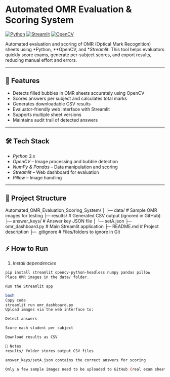 # Automated OMR Evaluation & Scoring System

[![Python](https://img.shields.io/badge/Python-3.10-blue)](https://www.python.org/)
[![Streamlit](https://img.shields.io/badge/Streamlit-1.25-orange)](https://streamlit.io/)
[![OpenCV](https://img.shields.io/badge/OpenCV-4.8-brightgreen)](https://opencv.org/)

Automated evaluation and scoring of OMR (Optical Mark Recognition) sheets using *Python, **OpenCV, and **Streamlit*. This tool helps evaluators quickly score exams, generate per-subject scores, and export results, reducing manual effort and errors.

---

## 🔹 Features

- Detects filled bubbles in OMR sheets accurately using OpenCV
- Scores answers per subject and calculates total marks
- Generates downloadable CSV results
- Evaluator-friendly web interface with Streamlit
- Supports multiple sheet versions
- Maintains audit trail of detected answers

---

## 🛠 Tech Stack

- *Python 3.x*  
- *OpenCV* – Image processing and bubble detection  
- *NumPy & Pandas* – Data manipulation and scoring  
- *Streamlit* – Web dashboard for evaluation  
- *Pillow* – Image handling  

---

## 📂 Project Structure

Automated_OMR_Evaluation_Scoring_System/
│
├─ data/ # Sample OMR images for testing
├─ results/ # Generated CSV output (ignored in GitHub)
├─ answer_keys/ # Answer key JSON file
│ └─ setA.json
├─ omr_dashboard.py # Main Streamlit application
├─ README.md # Project description
├─ .gitignore # Files/folders to ignore in Git
## ⚡ How to Run

1. *Install dependencies*

```bash
pip install streamlit opencv-python-headless numpy pandas pillow
Place OMR images in the data/ folder.

Run the Streamlit app

bash
Copy code
streamlit run omr_dashboard.py
Upload images via the web interface to:

Detect answers

Score each student per subject

Download results as CSV

📝 Notes
results/ folder stores output CSV files

answer_keys/setA.json contains the correct answers for scoring

Only a few sample images need to be uploaded to GitHub (real exam sheets can be excluded)
